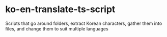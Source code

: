 # ko-en-translate-ts-script
Scripts that go around folders, extract Korean characters, gather them into files, and change them to suit multiple languages
